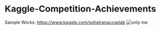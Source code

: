 # Kaggle-Competition-Achievements

Sample Works: https://www.kaggle.com/sohelranaccselab
![only me](https://user-images.githubusercontent.com/56412471/189176167-682280cd-2241-402e-b941-c4c5272af0ba.JPG)
